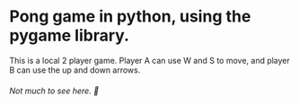 # Pong game in python, using the pygame library. 

This is a local 2 player game. Player A can use W and S to move, and player B can use the up and down arrows.

###### Not much to see here. 🐢

